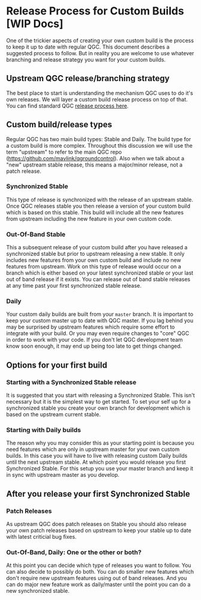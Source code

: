 # Release Process for Custom Builds [WIP Docs]

One of the trickier aspects of creating your own custom build is the process to keep it up to date with regular QGC. This document describes a suggested process to follow. But in reality you are welcome to use whatever branching and release strategy you want for your custom builds.

## Upstream QGC release/branching strategy
The best place to start is understanding the mechanism QGC uses to do it's own releases. We will layer a custom build release process on top of that. You can find standard QGC [release process here](../ReleaseBranchingProcess.md).

## Custom build/release types
Regular QGC has two main build types: Stable and Daily. The build type for a custom build is more complex. Throughout this discussion we will use the term "upstream" to refer to the main QGC repo (https://github.com/mavlink/qgroundcontrol). Also when we talk about a "new" upstream stable release, this means a major/minor release, not a patch release.

### Synchronized Stable
This type of release is synchronized with the release of an upstream stable. Once QGC releases stable you then release a version of your custom build which is based on this stable. This build will include all the new features from upstream including the new feature in your own custom code.

### Out-Of-Band Stable
This a subsequent release of your custom build after you have released a synchronized stable but prior to upstream releasing a new stable. It only includes new features from your own custom build and include no new features from upstream. Work on this type of release would occur on a branch which is either based on your latest synchronized stable or your last out of band release if it exists. You can release out of band stable releases at any time past your first synchronized stable release.

### Daily
Your custom daily builds are built from your `master` branch. It is important to keep your custom master up to date with QGC master. If you lag behind you may be surprised by upstream features which require some effort to integrate with your build. Or you may even require changes to "core" QGC in order to work with your code. If you don't let QGC development team know soon enough, it may end up being too late to get things changed.

## Options for your first build
### Starting with a Synchronized Stable release
It is suggested that you start with releasing a Synchronized Stable. This isn't necessary but it is the simplest way to get started. To set your self up for a synchronized stable you create your own branch for development which is based on the upstream current stable.

### Starting with Daily builds
The reason why you may consider this as your starting point is because you need features which are only in upstream master for your own custom builds. In this case you will have to live with releasing custom Daily builds until the next upstream stable. At which point you would release you first Synchronized Stable. For this setup you use your master branch and keep it in sync with upstream master as you develop.

## After you release your first Synchronized Stable

### Patch Releases
As upstream QGC does patch releases on Stable you should also release your own patch releases based on upstream to keep your stable up to date with latest criticial bug fixes.

### Out-Of-Band, Daily: One or the other or both?
At this point you can decide which type of releases you want to follow. You can also decide to possibly do both. You can do smaller new features which don't require new upstream features using out of band releases. And you can do major new feature work as daily/master until the point you can do a new synchronized stable.